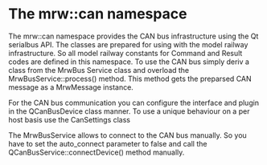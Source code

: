 # The mrw::can namespace

The mrw::can namespace provides the CAN bus infrastructure using the Qt serialbus API. The classes are prepared for using with the model railway infrastructure. So all model railway constants for Command and Result codes are defined in this namespace. To use the CAN bus simply deriv a class from the MrwBus Service class and overload the MrwBusService::process() method. This method gets the preparsed CAN message as a MrwMessage instance.

For the CAN bus communication you can configure the interface and plugin in the QCanBusDevice class manner. To use a unique behaviour on a per host basis use the CanSettings class

The MrwBusService allows to connect to the CAN bus manually. So you have to set the auto_connect parameter to false and call the QCanBusService::connectDevice() method manually.
